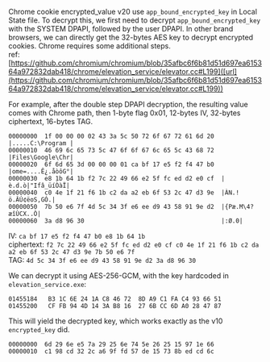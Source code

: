 Chrome cookie encrypted_value v20 use `app_bound_encrypted_key` in Local State file. To decrypt this, we first need to decrypt `app_bound_encrypted_key` with the SYSTEM DPAPI, followed by the user DPAPI. In other brand browsers, we can directly get the 32-bytes AES key to decrypt encrypted cookies. Chrome requires some additional steps.  
ref:  
[https://github.com/chromium/chromium/blob/35afbc6f6b81d51d697ea615364a972832dab418/chrome/elevation_service/elevator.cc#L199]([url](https://github.com/chromium/chromium/blob/35afbc6f6b81d51d697ea615364a972832dab418/chrome/elevation_service/elevator.cc#L199))

For example, after the double step DPAPI decryption, the resulting value comes with Chrome path, then 1-byte flag 0x01, 12-bytes IV, 32-bytes ciphertext, 16-bytes TAG.
```
00000000  1f 00 00 00 02 43 3a 5c 50 72 6f 67 72 61 6d 20  |.....C:\Program |
00000010  46 69 6c 65 73 5c 47 6f 6f 67 6c 65 5c 43 68 72  |Files\Google\Chr|
00000020  6f 6d 65 3d 00 00 00 01 ca bf 17 e5 f2 f4 47 b0  |ome=....Ê¿.åòôG°|
00000030  e8 1b 64 1b f2 7c 22 49 66 e2 5f fc ed d2 e0 cf  |è.d.ò|"Ifâ_üíÒàÏ|
00000040  c0 4e 1f 21 f6 1b c2 da a2 eb 6f 53 2c 47 d3 9e  |ÀN.!ö.ÂÚ¢ëoS,GÓ.|
00000050  7b 50 e6 7f 4d 5c 34 3f e6 ee d9 43 58 91 9e d2  |{Pæ.M\4?æîÙCX..Ò|
00000060  3a d8 96 30                                      |:Ø.0|
```
IV: `ca bf 17 e5 f2 f4 47 b0 e8 1b 64 1b`  
ciphertext: `f2 7c 22 49 66 e2 5f fc ed d2 e0 cf c0 4e 1f 21 f6 1b c2 da a2 eb 6f 53 2c 47 d3 9e 7b 50 e6 7f `  
TAG: `4d 5c 34 3f e6 ee d9 43 58 91 9e d2 3a d8 96 30`  

We can decrypt it using AES-256-GCM, with the key hardcoded in `elevation_service.exe`:
```
01455184   B3 1C 6E 24 1A C8 46 72  8D A9 C1 FA C4 93 66 51
01455200   CF FB 94 4D 14 3A B8 16  27 6B CC 6D A0 28 47 87
```

This will yield the decrypted key, which works exactly as the v10 `encrypted_key` did.
```
00000000  6d 29 6e e5 7a 29 25 6e 74 5e 26 25 15 97 1e 66
00000010  c1 98 cd 32 2c a6 9f fd 57 de 15 73 8b ed cd 6c
```
